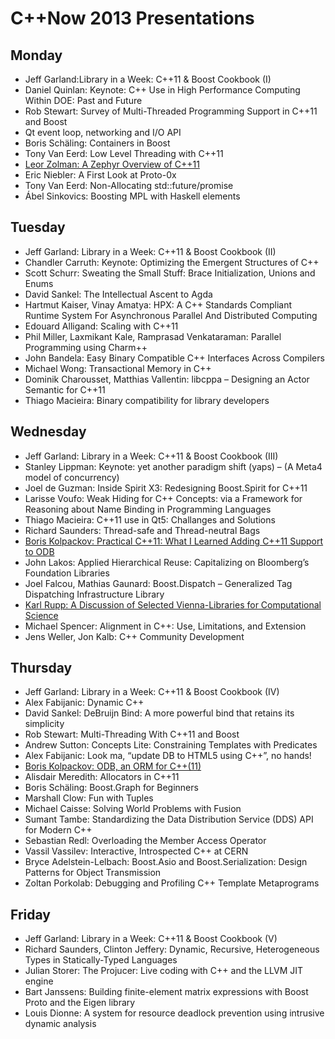 # C++Now 2013 Presentations

## Monday

* Jeff Garland:Library in a Week: C++11 & Boost Cookbook (I)
* Daniel Quinlan: Keynote: C++ Use in High Performance Computing Within DOE: Past and Future
* Rob Stewart: Survey of Multi-Threaded Programming Support in C++11 and Boost	
* Qt event loop, networking and I/O API	
* Boris Schäling: Containers in Boost
* Tony Van Eerd: Low Level Threading with C++11	
* [Leor Zolman: A Zephyr Overview of C++11](https://github.com/boostcon/cppnow_presentations_2013/blob/master/mon/zephyr_cpp_overview.pdf)
* Eric Niebler: A First Look at Proto-0x
* Tony Van Eerd: Non-Allocating std::future/promise	
* Ábel Sinkovics: Boosting MPL with Haskell elements

## Tuesday

* Jeff Garland: Library in a Week: C++11 & Boost Cookbook (II)
* Chandler Carruth: Keynote: Optimizing the Emergent Structures of C++
* Scott Schurr: Sweating the Small Stuff: Brace Initialization, Unions and Enums	
* David Sankel: The Intellectual Ascent to Agda	
* Hartmut Kaiser, Vinay Amatya: HPX: A C++ Standards Compliant Runtime System For Asynchronous Parallel And Distributed Computing
* Edouard Alligand: Scaling with C++11	
* Phil Miller, Laxmikant Kale, Ramprasad Venkataraman: Parallel Programming using Charm++	
* John Bandela: Easy Binary Compatible C++ Interfaces Across Compilers
* Michael Wong: Transactional Memory in C++	
* Dominik Charousset, Matthias Vallentin: libcppa – Designing an Actor Semantic for C++11	
* Thiago Macieira: Binary compatibility for library developers

## Wednesday
* Jeff Garland: Library in a Week: C++11 & Boost Cookbook (III)
* Stanley Lippman: Keynote: yet another paradigm shift (yaps) – (A Meta4 model of concurrency)
* Joel de Guzman: Inside Spirit X3: Redesigning Boost.Spirit for C++11	
* Larisse Voufo: Weak Hiding for C++ Concepts: via a Framework for Reasoning about Name Binding in Programming Languages	
* Thiago Macieira: C++11 use in Qt5: Challanges and Solutions
* Richard Saunders: Thread-safe and Thread-neutral Bags	
* [Boris Kolpackov: Practical C++11: What I Learned Adding C++11 Support to ODB](https://github.com/boostcon/cppnow_presentations_2013/blob/master/wed/practical-cxx11.pdf)
* John Lakos: Applied Hierarchical Reuse: Capitalizing on Bloomberg’s Foundation Libraries
* Joel Falcou, Mathias Gaunard: Boost.Dispatch – Generalized Tag Dispatching Infrastructure Library	
* [Karl Rupp: A Discussion of Selected Vienna-Libraries for Computational Science](https://github.com/boostcon/cppnow_presentations_2013/blob/master/wed/Rupp-Rudolf-Weinbub-Vienna-Libraries-Draft.pdf)
* Michael Spencer: Alignment in C++: Use, Limitations, and Extension
* Jens Weller, Jon Kalb: C++ Community Development

## Thursday
* Jeff Garland: Library in a Week: C++11 & Boost Cookbook (IV)
* Alex Fabijanic: Dynamic C++	
* David Sankel: DeBruijn Bind: A more powerful bind that retains its simplicity	
* Rob Stewart: Multi-Threading With C++11 and Boost
* Andrew Sutton: Concepts Lite: Constraining Templates with Predicates	
* Alex Fabijanic: Look ma, “update DB to HTML5 using C++”, no hands!	
* [Boris Kolpackov: ODB, an ORM for C++(11)](https://github.com/boostcon/cppnow_presentations_2013/blob/master/thu/odb-orm-cxx11.pdf)
* Alisdair Meredith: Allocators in C++11	
* Boris Schäling: Boost.Graph for Beginners	
* Marshall Clow: Fun with Tuples
* Michael Caisse: Solving World Problems with Fusion	
* Sumant Tambe: Standardizing the Data Distribution Service (DDS) API for Modern C++	
* Sebastian Redl: Overloading the Member Access Operator
* Vassil Vassilev: Interactive, Introspected C++ at CERN	
* Bryce Adelstein-Lelbach: Boost.Asio and Boost.Serialization: Design Patterns for Object Transmission	
* Zoltan Porkolab: Debugging and Profiling C++ Template Metaprograms

## Friday
* Jeff Garland: Library in a Week: C++11 & Boost Cookbook (V)
* Richard Saunders, Clinton Jeffery: Dynamic, Recursive, Heterogeneous Types in Statically-Typed Languages	
* Julian Storer: The Projucer: Live coding with C++ and the LLVM JIT engine	
* Bart Janssens: Building finite-element matrix expressions with Boost Proto and the Eigen library
* Louis Dionne: A system for resource deadlock prevention using intrusive dynamic analysis

